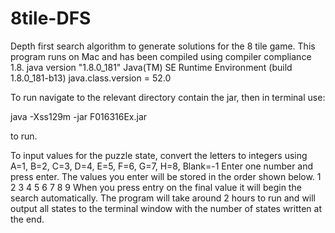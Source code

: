 # 8tile-DFS
Depth first search algorithm to generate solutions for the 8 tile game.
This program runs on Mac and has been compiled using compiler compliance 1.8.
java version "1.8.0_181"
Java(TM) SE Runtime Environment (build 1.8.0_181-b13)
java.class.version = 52.0

To run navigate to the relevant directory contain the jar, then in terminal use:

java -Xss129m -jar F016316Ex.jar

to run. 

To input values for the puzzle state, convert the letters to integers using 
A=1, B=2, C=3, D=4, E=5, F=6, G=7, H=8, Blank=-1
Enter one number and press enter.
The values you enter will be stored in the order shown below.
1	2	3
4	5	6
7	8	9
When you press entry on the final value it will begin the search automatically.
The program will take around 2 hours to run and will output all states to the terminal window with the number of states written at the end.

